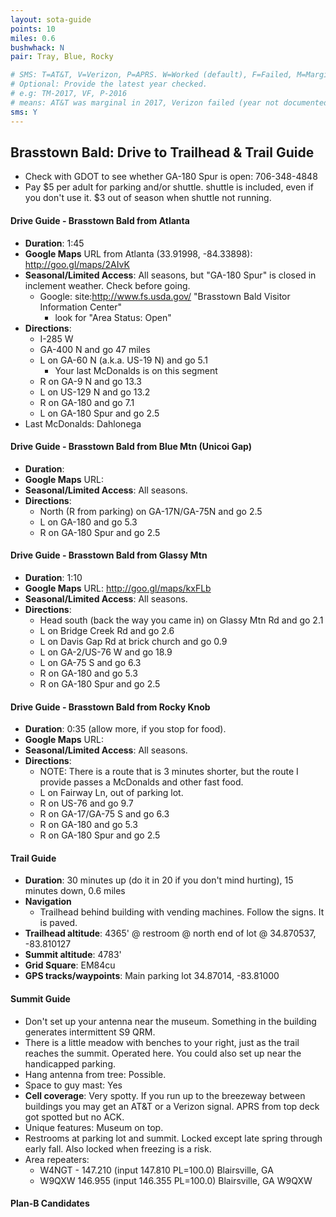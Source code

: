 ```yaml
---
layout: sota-guide
points: 10
miles: 0.6
bushwhack: N
pair: Tray, Blue, Rocky

# SMS: T=AT&T, V=Verizon, P=APRS. W=Worked (default), F=Failed, M=Marginal (some failed).
# Optional: Provide the latest year checked.
# e.g: TM-2017, VF, P-2016
# means: AT&T was marginal in 2017, Verizon failed (year not documented), APRS worked in 2016.
sms: Y
---
```


Brasstown Bald: Drive to Trailhead & Trail Guide
--------------------------------------------------------
* Check with GDOT to see whether GA-180 Spur is open: 706-348-4848
* Pay \$5 per adult for parking and/or shuttle. shuttle is included, even if you don't use it.  \$3 out of season when shuttle not running.

#### Drive Guide - Brasstown Bald from Atlanta

* **Duration**: 1:45
* **Google Maps** URL from Atlanta (33.91998, -84.33898): http://goo.gl/maps/2AIvK 
* **Seasonal/Limited Access**: All seasons, but "GA-180 Spur" is closed in inclement weather. Check before going.
    * Google: site:http://www.fs.usda.gov/ "Brasstown Bald Visitor Information Center" 
        * look for "Area Status: Open"
* **Directions**:
    * I-285 W
    * GA-400 N and go 47 miles
    * L on GA-60 N (a.k.a. US-19 N) and go 5.1
        * Your last McDonalds is on this segment
    * R on GA-9 N and go 13.3
    * L on US-129 N and go 13.2
    * R on GA-180 and go 7.1
    * L on GA-180 Spur and go 2.5
* Last McDonalds: Dahlonega

#### Drive Guide - Brasstown Bald from Blue Mtn (Unicoi Gap)

- **Duration**: 
- **Google Maps** URL:  
- **Seasonal/Limited Access**: All seasons.
- **Directions**:
  - North (R from parking) on GA-17N/GA-75N and go 2.5
  - L on GA-180 and go 5.3
  - R on GA-180 Spur and go 2.5

#### Drive Guide - Brasstown Bald from Glassy Mtn

* **Duration**: 1:10
* **Google Maps** URL:  http://goo.gl/maps/kxFLb
* **Seasonal/Limited Access**: All seasons.
* **Directions**:
    * Head south (back the way you came in) on Glassy Mtn Rd and go 2.1
    * L on Bridge Creek Rd and go 2.6
    * L on Davis Gap Rd at brick church and go 0.9
    * L on GA-2/US-76 W and go 18.9
    * L on GA-75 S and go 6.3
    * R on GA-180 and go 5.3
    * R on GA-180 Spur and go 2.5

#### Drive Guide - Brasstown Bald from Rocky Knob

* **Duration**: 0:35 (allow more, if you stop for food).
* **Google Maps** URL:  
* **Seasonal/Limited Access**: All seasons.
* **Directions**:
    * NOTE: There is a route that is 3 minutes shorter, but the route I provide passes a McDonalds and other fast food.
    * L on Fairway Ln, out of parking lot.
    * R on US-76 and go 9.7
    * R on GA-17/GA-75 S and go 6.3
    * R on GA-180 and go 5.3
    * R on GA-180 Spur and go 2.5

#### Trail Guide

* **Duration**: 30 minutes up (do it in 20 if you don't mind hurting), 15 minutes down, 0.6 miles
* **Navigation**
    * Trailhead behind building with vending machines.  Follow the signs.  It is paved.
* **Trailhead altitude**: 4365' @ restroom @ north end of lot @ 34.870537, -83.810127
* **Summit altitude**: 4783'
* **Grid Square**: EM84cu
* **GPS tracks/waypoints**: Main parking lot 34.87014, -83.81000

#### Summit Guide

* Don't set up your antenna near the museum.  Something in the building generates intermittent S9 QRM.  
* There is a little meadow with benches to your right, just as the trail reaches the summit.  Operated here.  You could also set up near the handicapped parking.
* Hang antenna from tree: Possible.
* Space to guy mast: Yes
* **Cell coverage**: Very spotty.  If you run up to the breezeway between buildings you may get an AT&T or a Verizon signal. APRS from top deck got spotted but no ACK.
* Unique features: Museum on top.
* Restrooms at parking lot and summit.  Locked except late spring through early fall. Also locked when freezing is a risk.
* Area repeaters:
    * W4NGT - 147.210 (input 147.810 PL=100.0) Blairsville, GA
    * W9QXW 146.955 (input 146.355 PL=100.0) Blairsville, GA W9QXW

#### Plan-B Candidates
